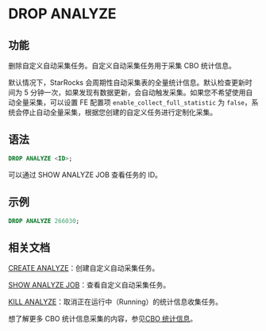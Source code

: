 # DROP ANALYZE

## 功能

删除自定义自动采集任务。自定义自动采集任务用于采集 CBO 统计信息。

默认情况下，StarRocks 会周期性自动采集表的全量统计信息。默认检查更新时间为 5 分钟一次，如果发现有数据更新，会自动触发采集。如果您不希望使用自动全量采集，可以设置 FE 配置项 `enable_collect_full_statistic` 为 `false`，系统会停止自动全量采集，根据您创建的自定义任务进行定制化采集。

## 语法

```SQL
DROP ANALYZE <ID>;
```

可以通过 SHOW ANALYZE JOB 查看任务的 ID。

## 示例

```SQL
DROP ANALYZE 266030;
```

## 相关文档

[CREATE ANALYZE](../data-definition/CREATE%20ANALYZE.md)：创建自定义自动采集任务。

[SHOW ANALYZE JOB](../data-definition/SHOW%20ANALYZE%20JOB.md)：查看自定义自动采集任务。

[KILL ANALYZE](../data-definition/KILL%20ANALYZE.md)：取消正在运行中（Running）的统计信息收集任务。

想了解更多 CBO 统计信息采集的内容，参见[CBO 统计信息](../../../using_starrocks/Cost_based_optimizer.md)。
